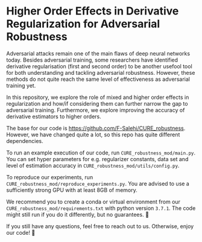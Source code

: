 # Higher Order Effects in Derivative Regularization for Adversarial Robustness

Adversarial attacks remain one of the main flaws of deep neural networks today. Besides adversarial training, some researchers have identified derivative regularisation (first and second order) to be another usefool tool for both understanding and tackling adversarial robustness. However, these methods do not quite reach the same level of effectiveness as adversarial training yet. 

In this repository, we explore the role of mixed and higher order effects in regularization and how/if considering them can further narrow the gap to adversarial training. Furthermore, we explore improving the accuracy of derivative estimators to higher orders.

The base for our code is https://github.com/F-Salehi/CURE_robustness. However, we have changed quite a lot, so this repo has quite different dependencies. 

To run an example execution of our code, run `CURE_robustness_mod/main.py`. You can set hyper parameters for e.g. regularizer constants, data set and level of estimation accuracy in `CURE_robustness_mod/utils/config.py`.

To reproduce our experiments, run `CURE_robustness_mod/reproduce_experiments.py`. You are advised to use a sufficiently strong GPU with at least 8GB of memory.

We recommend you to create a conda or virtual environment from our `CURE_robustness_mod/requirements.txt` with python version `3.7.1`. The code might still run if you do it differently, but no guarantees. :no_good:

If you still have any questions, feel free to reach out to us. Otherwise, enjoy our code! :raised_hands:
